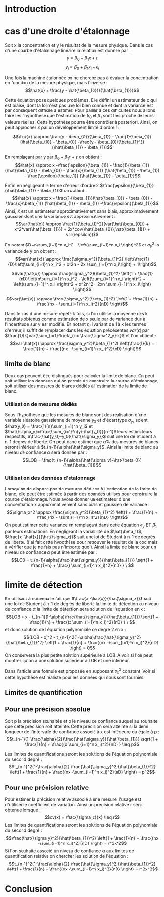 # Introduction

# cas d'une droite d'étalonnage

Soit x la concentration et y le résultat de la mesure physique. Dans le
cas d'une courbe d'étalonnage linéaire la relation est donnée par :
$$y = \beta_{0} + \beta_{1}x + \epsilon$$
$$y_i = \beta_{0} + \beta_{1}x_i + \epsilon_i$$

Une fois la machine étalonnée on ne cherche pas à évaluer la
concentration en fonction de la mesure physique, mais l'inverse :
$$\hat{x} = \frac{y - \hat{\beta_{0}}}{\hat{\beta_{1}}}$$

Cette équation pose quelques problèmes. Elle défini un estimateur de x
qui est biaisé, dont la loi n'est pas une loi bien connue et dont la
variance est par conséquent difficile à estimer. Pour pallier à ces
difficultés nous allons faire les l'hypothèse que l'estimation de
$\beta_0$ et $\beta_1$ sont très proche de leurs valeurs réelles. Cette
hypothèse pourra être contrôler à posteriori. Ainsi, on peut approcher
$\hat{x}$ par un développement limité d'ordre 1 :

$$\hat{x} \approx \frac{y - \beta_{0}}{\beta_{1}} - \frac{1}{\beta_{1}}(\hat{\beta_{0}} - \beta_{0}) -\frac{y - \beta_{0}}{\beta_{1}^2} (\hat{\beta_{1}} - \beta_{1})$$

En remplaçant par y par $\beta_{0} + \beta_{1}x + \epsilon$ on obtient :
$$\hat{x} \approx x -\frac{\epsilon}{\beta_{1}} - \frac{1}{\beta_{1}}(\hat{\beta_{0}} - \beta_{0}) - \frac{x}{\beta_{1}} (\hat{\beta_{1}} - \beta_{1}) - \frac{\epsilon}{\beta_{1}} (\hat{\beta_{1}} - \beta_{1})$$

Enfin en négligeant le terme d'erreur d'ordre 2
$\frac{\epsilon}{\beta_{1}} (\hat{\beta_{1}} - \beta_{1})$ on obtient :
$$\hat{x} \approx x  - \frac{1}{\beta_{1}}(\hat{\beta_{0}} - \beta_{0}) - \frac{x}{\beta_{1}} (\hat{\beta_{1}} - \beta_{1})   -\frac{\epsilon}{\beta_{1}}$$
Ainsi, $\hat{x}$ est un estimateur approximativement sans biais,
approximativement gaussien dont une la variance est approximativement :
$$var(\hat{x}) \approx \frac{1}{\beta_{1}^2}(var(\hat{\beta_{0}}) + x^2*var(\hat{\beta_{1}}) + 2x*cov(\hat{\beta_{0}},\hat{\beta_{1}}) + var(\epsilon))$$

En notant $D=n\sum_{i=1}^n x_i^2 - \left(\sum_{i=1}^n x_i \right)^2$ et
$\sigma^2_y$ la variance de y on obtient :
$$var(\hat{x}) \approx \frac{\sigma_y^2}{\beta_{1}^2} \left(\frac{1}{D}\left(\sum_{i=1}^n x_i^2 + x^2n - 2x \sum_{i=1}^n x_i\right) + 1\right)$$

$$var(\hat{x}) \approx \frac{\sigma_y^2}{\beta_{1}^2} \left(1 + \frac{1}{nD}\left(n\sum_{i=1}^n x_i^2 - \left(\sum_{i=1}^n x_i \right)^2 + \left(\sum_{i=1}^n x_i \right)^2  + x^2n^2 - 2xn \sum_{i=1}^n x_i\right) \right)$$

$$var(\hat{x}) \approx \frac{\sigma_y^2}{\beta_{1}^2} \left(1 + \frac{1}{n} + \frac{(nx - \sum_{i=1}^n x_i)^2}{nD} \right)$$

Dans le cas d'une mesure répété k fois, si l'on utilise la moyenne des k
résultats obtenus comme estimation de x seule par de variance due à
l'incertitude sur y est modifié. En notant $\eta_i$ i variant de 1 à k
les termes d'erreur, il suffit de remplacer dans les équation
précédentes $var(\epsilon)$ par
$\frac{1}{k}var(\sum_{i=1}^k\eta_i) = \frac{\sigma^2_y}{k}$ et l'on
obtient :
$$var(\hat{x}) \approx \frac{\sigma_y^2}{\beta_{1}^2} \left(\frac{1}{k} + \frac{1}{n} + \frac{(nx - \sum_{i=1}^n x_i)^2}{nD} \right)$$

## limite de blanc

Deux cas peuvent être distingués pour calculer la limite de blanc. On
peut soit utiliser les données qui on permis de construire la courbe
d'étalonnage, soit utiliser des mesures de blancs dédiés à l'estimation
de la limite de blanc.

### Utilisation de mesures dédiés

Sous l'hypothèse que les mesures de blanc sont des réalisation d'une
variable aléatoire gaussienne de moyenne $y_0$ et d'écart type
$\sigma_y$, soient $\hat{y_0} = \frac{1}{n}\sum_{i=1}^n y_i$ et
$\hat{\sigma_y}=\frac{\sum_{i=1}^n(yi-\hat{y_0}}{n-1}$ leurs estimateurs
respectifs, $\frac{\hat{y_0}-y_0}{\hat{\sigma_y}}$ suit une loi de
Student à n-1 degrés de liberté. On peut donc estimer que $\alpha \%$
des mesures de blancs seront inférieur à
$t_{n-1}(\alpha)\hat{\sigma_y}$. Ainsi la limite de blanc au niveau de
confiance $\alpha$ sera donnée par :
$$LOB =  \frac{t_{n-1}(\alpha)\hat{\sigma_y}-\hat{\beta_0}}{\hat{\beta_{1}}}$$

### Utilisation des données d'étalonnage

Lorsqu'on de dispose pas de mesures dédiées à l'estimation de la limite
de blanc, elle peut être estimée à partir des données utilisés pour
construire la courbe d'étalonnage. Nous avons donner un estimateur d'une
concentration x approximativement sans biais et gaussien de variance :
$$\sigma_x^2 \approx \frac{\sigma_y^2}{\beta_{1}^2} \left(1 + \frac{1}{n} + \frac{(nx - \sum_{i=1}^n x_i)^2}{nD} \right)$$
On peut estimer cette variance en remplaçant dans cette équation
$\sigma_y$ ET $\beta_1$ par leurs estimations. En négligeant la
variabilité de $\hat{\beta_1}$, $\frac{x -\hat{x}}{\hat{\sigma_x}}$ suit
une loi de Student à n-1 de degrés de liberté. (j'ai fait cette
hypothèse pour retrouver le résultat de la doc mais à vérifier que je ne
fais pas n'importe quoi). Ainsi la limite de blanc pour un niveau de
confiance $\alpha$ peut être estimée par :
$$LOB = t_{n-1}(\alpha)\frac{\hat{\sigma_y}}{\hat{\beta_{1}}} \sqrt{1 + \frac{1}{n} + \frac{( \sum_{i=1}^n x_i)^2}{nD} } \ $$

# limite de détection

En utilisant à nouveau le fait que $\frac{x -\hat{x}}{\hat{\sigma_x}}$
suit une loi de Student à n-1 de degrés de liberté la limite de
détection au niveau de confiance $\alpha$ la limite de détection sera
solution de l'équation en x :
$$LOB = x - t_{n-1}(1-\alpha)\frac{\hat{\sigma_y}}{\hat{\beta_{1}}} \sqrt{1 + \frac{1}{n} + \frac{(x \sum_{i=1}^n x_i)^2}{nD} } \ $$
et donc solution de l'équation polynomiale de degré 2 en x :
$$(LOB - x)^2 - t_{n-1}^2(1-\alpha)\frac{\hat{\sigma_y}^2}{\hat{\beta_{1}}^2} \left(1 + \frac{1}{n} + \frac{(nx -\sum_{i=1}^n x_i)^2}{nD} \right) = 0$$
On conservera la plus petite solution supérieure à LOB. A voir si l'on
peut montrer qu'on à une solution supérieur à LOB et une inférieur.

Dans l'article une formule est proposée en supposant $\sigma^2_x$
constant. Voir si cette hypothèse est réaliste pour les données qui nous
sont fournies.

## Limites de quantification

## Pour une précision absolue

Soit p la précision souhaitée et $\alpha$ le niveau de confiance auquel
au souhaite que cette précision soit atteinte. Cette précision sera
atteinte si la demi longueur de l'intervalle de confiance associé à x
est inférieure ou égale à p :
$$t_{n-1}(1-\frac{\alpha}{2})\frac{\hat{\sigma_y}}{\hat{\beta_{1}}} \sqrt{1 + \frac{1}{n} + \frac{(x \sum_{i=1}^n x_i)^2}{nD} } \leq p$$

Les limites de quantifications seront les solutions de l'équation
polynomiale du second degré :
$$t_{n-1}^2(1-\frac{\alpha}{2})\frac{\hat{\sigma_y}^2}{\hat{\beta_{1}}^2} \left(1 + \frac{1}{n} + \frac{(nx -\sum_{i=1}^n x_i)^2}{nD} \right) = p^2$$

## Pour une précision relative

Pour estimer la précision relative associé à une mesure, l'usage est
d'utiliser le coefficient de variation. Ainsi un précision relative r
sera obtenue lorsque : $$cv(x) = \frac{\sigma_x}{x} \leq r$$ Les limites
de quantifications seront les solutions de l'équation polynomiale du
second degré :
$$\frac{\hat{\sigma_y}^2}{\hat{\beta_{1}}^2} \left(1 + \frac{1}{n} + \frac{(nx -\sum_{i=1}^n x_i)^2}{nD} \right) = r^2x^2$$
Si l'on souhaite associé un niveau de confiance $\alpha$ aux limites de
quantification relative on chercher les solution de l'équation :
$$t_{n-1}^2(1-\frac{\alpha}{2})\frac{\hat{\sigma_y}^2}{\hat{\beta_{1}}^2} \left(1 + \frac{1}{n} + \frac{(nx -\sum_{i=1}^n x_i)^2}{nD} \right) = r^2x^2$$

# Conclusion
